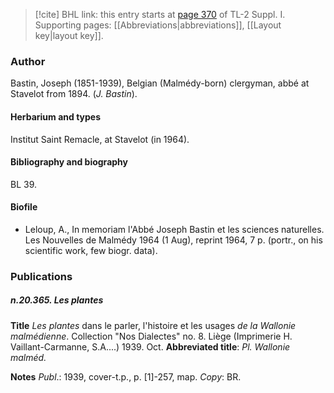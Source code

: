> [!cite] BHL link: this entry starts at [page 370](https://www.biodiversitylibrary.org/item/103858#page/382/mode/1up) of TL-2 Suppl. I.
> Supporting pages: [[Abbreviations|abbreviations]], [[Layout key|layout key]].

### Author

Bastin, Joseph (1851-1939), Belgian (Malmédy-born) clergyman, abbé at Stavelot from 1894. (*J. Bastin*).

#### Herbarium and types

Institut Saint Remacle, at Stavelot (in 1964).

#### Bibliography and biography

BL 39.

#### Biofile

- Leloup, A., In memoriam l'Abbé Joseph Bastin et les sciences naturelles. Les Nouvelles de Malmédy 1964 (1 Aug), reprint 1964, 7 p. (portr., on his scientific work, few biogr. data).

### Publications

##### n.20.365. Les plantes

**Title**
*Les plantes* dans le parler, l'histoire et les usages *de la Wallonie malmédienne*. Collection "Nos Dialectes" no. 8. Liège (Imprimerie H. Vaillant-Carmanne, S.A....) 1939. Oct.
**Abbreviated title**: *Pl. Wallonie malméd.*

**Notes**
*Publ*.: 1939, cover-t.p., p. \[1\]-257, map. *Copy*: BR.

